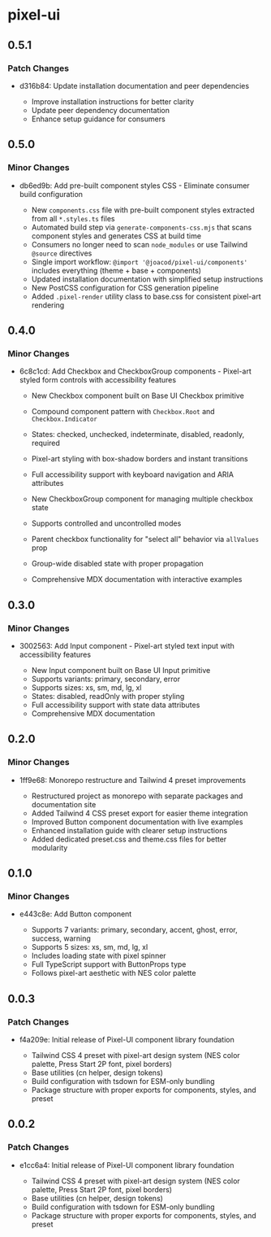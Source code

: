 # pixel-ui

## 0.5.1

### Patch Changes

- d316b84: Update installation documentation and peer dependencies

  - Improve installation instructions for better clarity
  - Update peer dependency documentation
  - Enhance setup guidance for consumers

## 0.5.0

### Minor Changes

- db6ed9b: Add pre-built component styles CSS - Eliminate consumer build configuration

  - New `components.css` file with pre-built component styles extracted from all `*.styles.ts` files
  - Automated build step via `generate-components-css.mjs` that scans component styles and generates CSS at build time
  - Consumers no longer need to scan `node_modules` or use Tailwind `@source` directives
  - Single import workflow: `@import '@joacod/pixel-ui/components'` includes everything (theme + base + components)
  - Updated installation documentation with simplified setup instructions
  - New PostCSS configuration for CSS generation pipeline
  - Added `.pixel-render` utility class to base.css for consistent pixel-art rendering

## 0.4.0

### Minor Changes

- 6c8c1cd: Add Checkbox and CheckboxGroup components - Pixel-art styled form controls with accessibility features

  - New Checkbox component built on Base UI Checkbox primitive
  - Compound component pattern with `Checkbox.Root` and `Checkbox.Indicator`
  - States: checked, unchecked, indeterminate, disabled, readonly, required
  - Pixel-art styling with box-shadow borders and instant transitions
  - Full accessibility support with keyboard navigation and ARIA attributes

  - New CheckboxGroup component for managing multiple checkbox state
  - Supports controlled and uncontrolled modes
  - Parent checkbox functionality for "select all" behavior via `allValues` prop
  - Group-wide disabled state with proper propagation
  - Comprehensive MDX documentation with interactive examples

## 0.3.0

### Minor Changes

- 3002563: Add Input component - Pixel-art styled text input with accessibility features

  - New Input component built on Base UI Input primitive
  - Supports variants: primary, secondary, error
  - Supports sizes: xs, sm, md, lg, xl
  - States: disabled, readOnly with proper styling
  - Full accessibility support with state data attributes
  - Comprehensive MDX documentation

## 0.2.0

### Minor Changes

- 1ff9e68: Monorepo restructure and Tailwind 4 preset improvements

  - Restructured project as monorepo with separate packages and documentation site
  - Added Tailwind 4 CSS preset export for easier theme integration
  - Improved Button component documentation with live examples
  - Enhanced installation guide with clearer setup instructions
  - Added dedicated preset.css and theme.css files for better modularity

## 0.1.0

### Minor Changes

- e443c8e: Add Button component

  - Supports 7 variants: primary, secondary, accent, ghost, error, success, warning
  - Supports 5 sizes: xs, sm, md, lg, xl
  - Includes loading state with pixel spinner
  - Full TypeScript support with ButtonProps type
  - Follows pixel-art aesthetic with NES color palette

## 0.0.3

### Patch Changes

- f4a209e: Initial release of Pixel-UI component library foundation

  - Tailwind CSS 4 preset with pixel-art design system (NES color palette, Press Start 2P font, pixel borders)
  - Base utilities (cn helper, design tokens)
  - Build configuration with tsdown for ESM-only bundling
  - Package structure with proper exports for components, styles, and preset

## 0.0.2

### Patch Changes

- e1cc6a4: Initial release of Pixel-UI component library foundation

  - Tailwind CSS 4 preset with pixel-art design system (NES color palette, Press Start 2P font, pixel borders)
  - Base utilities (cn helper, design tokens)
  - Build configuration with tsdown for ESM-only bundling
  - Package structure with proper exports for components, styles, and preset
